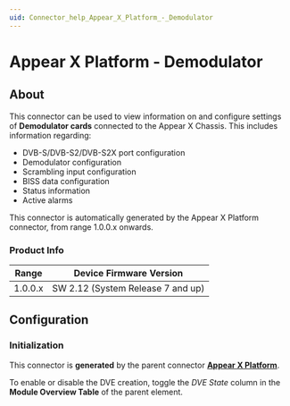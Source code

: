 ```yaml
---
uid: Connector_help_Appear_X_Platform_-_Demodulator
---
```


# Appear X Platform - Demodulator

## About

This connector can be used to view information on and configure settings of **Demodulator cards** connected to the Appear X Chassis. This includes information regarding:

- DVB-S/DVB-S2/DVB-S2X port configuration
- Demodulator configuration
- Scrambling input configuration
- BISS data configuration
- Status information
- Active alarms

This connector is automatically generated by the Appear X Platform connector, from range 1.0.0.x onwards.

### Product Info

| Range              | Device Firmware Version           |
|--------------------|-----------------------------------|
| 1.0.0.x            | SW 2.12 (System Release 7 and up) |

## Configuration

### Initialization

This connector is **generated** by the parent connector **[Appear X Platform](xref:Connector_help_Appear_X_Platform)**.

To enable or disable the DVE creation, toggle the *DVE State* column in the **Module Overview Table** of the parent element.

